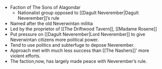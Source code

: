 * Faction of The Sons of Alagondar
	* Nationalist group opposed to [[Dagult Neverember|Dagult Neverember]]’s rule
* Named after the old Neverwintan militia
* Led by the proprietor of [[The Driftwood Tavern]], [[Madame Rosene]]
* Put pressure on [[Dagult Neverember|Lord Neverember]] to give Neverwintan citizens more political power.
* Tend to use politics and subterfuge to depose Neverember.
* Approach met with much less success than [[The Nashers]]' more violent efforts.
* The faction,now, has largely made peace with Neverember’s rule.

